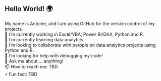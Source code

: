 ## Hello World! :earth_africa: 
My name is Antoine, and I am using GitHub for the version control of my projects.</br>
🔭 I’m currently working in Excel/VBA, Power BI/DAX, Python and R.</br>
🌱 I’m currently learning data analytics.</br>
👯 I’m looking to collaborate with perople on data analytics projects using Python and R.</br>
🤔 I’m looking for help with debugging my code!</br>
💬 Ask me about ... anything!</br>
📫 How to reach me: TBD</br>
⚡ Fun fact: TBD</br>


<!--
**AntoineBLUNTZ/AntoineBLUNTZ** is a ✨ _special_ ✨ repository because its `README.md` (this file) appears on your GitHub profile.

Here are some ideas to get you started:

- 🔭 I’m currently working on ...
- 🌱 I’m currently learning ...
- 👯 I’m looking to collaborate on ...
- 🤔 I’m looking for help with ...
- 💬 Ask me about ...
- 📫 How to reach me: ...
- 😄 Pronouns: ...
- ⚡ Fun fact: ...
-->
